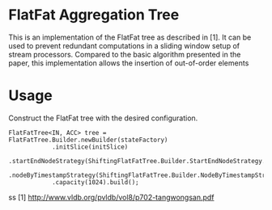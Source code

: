 # FlatFat Aggregation Tree
This is an implementation of the FlatFat tree as described in [1]. It can be used to prevent redundant computations in a sliding window setup
 of stream processors. Compared to the basic algorithm presented in the paper, this implementation allows the insertion of out-of-order elements

# Usage
Construct the FlatFat tree with the desired configuration. 

````$java
FlatFatTree<IN, ACC> tree = FlatFatTree.Builder.newBuilder(stateFactory)
            .initSlice(initSlice)
            .startEndNodeStrategy(ShiftingFlatFatTree.Builder.StartEndNodeStrategy.BINARY_SEARCH)
            .nodeByTimestampStrategy(ShiftingFlatFatTree.Builder.NodeByTimestampStrategy.BINARY_SEARCH)
            .capacity(1024).build();

````

ss
[1] http://www.vldb.org/pvldb/vol8/p702-tangwongsan.pdf